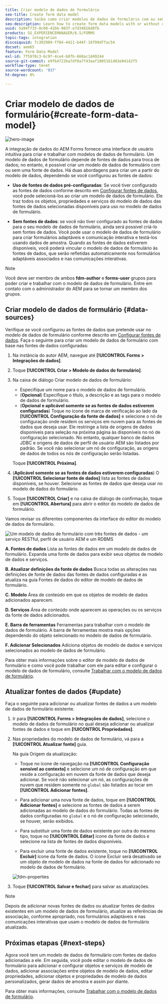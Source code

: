 ```yaml
---
title: Criar modelo de dados de formulário
seo-title: Create form data model
description: Saiba como criar modelos de dados de formulário com ou sem fontes de dados configuradas.
seo-description: Learn how to create form data models with or without configured data sources.
uuid: 5a94f733-0c08-41bb-983f-e7d34816d8fb
products: SG_EXPERIENCEMANAGER/6.5/FORMS
topic-tags: integration
discoiquuid: 7c392909-ff84-4411-b44f-16f99dffac54
docset: aem65
feature: Form Data Model
exl-id: 7f5978c3-6c9f-4ce4-b0fb-660ac1d49244
source-git-commit: e9f64722ba7df0a7f43aaf1005161483e04142f5
workflow-type: tm+mt
source-wordcount: '937'
ht-degree: 0%

---
```


# Criar modelo de dados de formulário{#create-form-data-model}

![hero-image](do-not-localize/data-integration.png)

A integração de dados do AEM Forms fornece uma interface de usuário intuitiva para criar e trabalhar com modelos de dados de formulário. Um modelo de dados de formulário depende de fontes de dados para troca de dados; no entanto, é possível criar um modelo de dados de formulário com ou sem uma fonte de dados. Há duas abordagens para criar um a partir do modelo de dados, dependendo se você configurou as fontes de dados:

* **Uso de fontes de dados pré-configuradas**: Se você tiver configurado as fontes de dados conforme descrito em [Configurar fontes de dados](../../forms/using/configure-data-sources.md), você pode selecioná-los ao criar um modelo de dados de formulário. Ele traz todos os objetos, propriedades e serviços do modelo de dados das fontes de dados selecionadas disponíveis para uso no modelo de dados de formulário.

* **Sem fontes de dados**: se você não tiver configurado as fontes de dados para o seu modelo de dados de formulário, ainda será possível criá-lo sem fontes de dados. Você pode usar o modelo de dados de formulário para criar formulários adaptáveis e comunicação interativa e testá-los usando dados de amostra. Quando as fontes de dados estiverem disponíveis, você poderá vincular o modelo de dados de formulário às fontes de dados, que serão refletidas automaticamente nos formulários adaptáveis associados e nas comunicações interativas.

>[!NOTE]
>
>Você deve ser membro de ambos **fdm-author** e **forms-user** grupos para poder criar e trabalhar com o modelo de dados de formulário. Entre em contato com o administrador do AEM para se tornar um membro dos grupos.

## Criar modelo de dados de formulário {#data-sources}

Verifique se você configurou as fontes de dados que pretende usar no modelo de dados de formulário conforme descrito em [Configurar fontes de dados](../../forms/using/configure-data-sources.md). Faça o seguinte para criar um modelo de dados de formulário com base nas fontes de dados configuradas:

1. Na instância do autor AEM, navegue até **[!UICONTROL Forms > Integrações de dados]**.
1. Toque **[!UICONTROL Criar > Modelo de dados do formulário]**.
1. Na caixa de diálogo Criar modelo de dados de formulário:

   * Especifique um nome para o modelo de dados de formulário.
   * (**Opcional**) Especifique o título, a descrição e as tags para o modelo de dados de formulário.
   * (**Opcional e aplicável somente se as fontes de dados estiverem configuradas**) Toque no ícone de marca de verificação ao lado da **[!UICONTROL Configuração da fonte de dados]** e selecione o nó de configuração onde residem os serviços em nuvem para as fontes de dados que deseja usar. Ele restringe a lista de origens de dados disponíveis para seleção na próxima página às disponíveis no nó de configuração selecionado. No entanto, qualquer banco de dados JDBC e origens de dados de perfil de usuário AEM são listados por padrão. Se você não selecionar um nó de configuração, as origens de dados de todos os nós de configuração serão listadas.

   Toque **[!UICONTROL Próxima]**.

1. (**Aplicável somente se as fontes de dados estiverem configuradas**) O **[!UICONTROL Selecionar fonte de dados]** lista as fontes de dados disponíveis, se houver. Selecione as fontes de dados que deseja usar no modelo de dados do formulário.
1. Toque **[!UICONTROL Criar]** e na caixa de diálogo de confirmação, toque em **[!UICONTROL Abertura]** para abrir o editor do modelo de dados de formulário.

Vamos revisar os diferentes componentes da interface do editor do modelo de dados de formulário.

![Um modelo de dados de formulário com três fontes de dados - um serviço RESTful, perfil de usuário AEM e um RDBMS](assets/fdm-ui.png)

**A. Fontes de dados** Lista as fontes de dados em um modelo de dados de formulário. Expanda uma fonte de dados para exibir seus objetos de modelo de dados e serviços.

**B. Atualizar definições da fonte de dados** Busca todas as alterações nas definições de fonte de dados das fontes de dados configuradas e as atualiza na guia Fontes de dados do editor de modelo de dados de formulário.

**C. Modelo** Área de conteúdo em que os objetos de modelo de dados adicionados aparecem.

**D. Serviços** Área de conteúdo onde aparecem as operações ou os serviços da fonte de dados adicionados.

**E. Barra de ferramentas** Ferramentas para trabalhar com o modelo de dados de formulário. A barra de ferramentas mostra mais opções dependendo do objeto selecionado no modelo de dados de formulário.

**F. Adicionar Selecionados** Adiciona objetos de modelo de dados e serviços selecionados ao modelo de dados de formulário.

Para obter mais informações sobre o editor de modelo de dados de formulário e como você pode trabalhar com ele para editar e configurar o modelo de dados de formulário, consulte [Trabalhar com o modelo de dados de formulário](../../forms/using/work-with-form-data-model.md).

## Atualizar fontes de dados {#update}

Faça o seguinte para adicionar ou atualizar fontes de dados a um modelo de dados de formulário existente.

1. Ir para **[!UICONTROL Forms > Integrações de dados]**, selecione o modelo de dados de formulário no qual deseja adicionar ou atualizar fontes de dados e toque em **[!UICONTROL Propriedades]**.
1. Nas propriedades do modelo de dados de formulário, vá para a **[!UICONTROL Atualizar fonte]** guia.

   Na guia Origem da atualização:

   * Toque no ícone de navegação na **[!UICONTROL Configuração sensível ao contexto]** e selecione um nó de configuração em que reside a configuração em nuvem da fonte de dados que deseja adicionar. Se você não selecionar um nó, as configurações de nuvem que residem somente no `global` são listados ao tocar em **[!UICONTROL Adicionar fontes]**.

   * Para adicionar uma nova fonte de dados, toque em **[!UICONTROL Adicionar fontes]** e selecione as fontes de dados a serem adicionadas ao modelo de dados do formulário. Todas as fontes de dados configuradas no `global` e o nó de configuração selecionado, se houver, serão exibidos.

   * Para substituir uma fonte de dados existente por outra do mesmo tipo, toque no **[!UICONTROL Editar]** ícone da fonte de dados e selecione na lista de fontes de dados disponíveis.
   * Para excluir uma fonte de dados existente, toque no **[!UICONTROL Excluir]** ícone da fonte de dados. O ícone Excluir será desativado se um objeto de modelo de dados na fonte de dados for adicionado no modelo de dados de formulário.

   ![fdm-properties](assets/fdm-properties.png)

1. Toque **[!UICONTROL Salvar e fechar]** para salvar as atualizações.

>[!NOTE]
>
>Depois de adicionar novas fontes de dados ou atualizar fontes de dados existentes em um modelo de dados de formulário, atualize as referências de associação, conforme apropriado, nos formulários adaptáveis e nas comunicações interativas que usam o modelo de dados de formulário atualizado.

## Próximas etapas {#next-steps}

Agora você tem um modelo de dados de formulário com fontes de dados adicionadas a ele. Em seguida, você pode editar o modelo de dados de formulário para adicionar e configurar objetos e serviços de modelo de dados, adicionar associações entre objetos de modelo de dados, editar propriedades, adicionar objetos e propriedades de modelo de dados personalizados, gerar dados de amostra e assim por diante.

Para obter mais informações, consulte [Trabalhar com o modelo de dados de formulário](../../forms/using/work-with-form-data-model.md).
